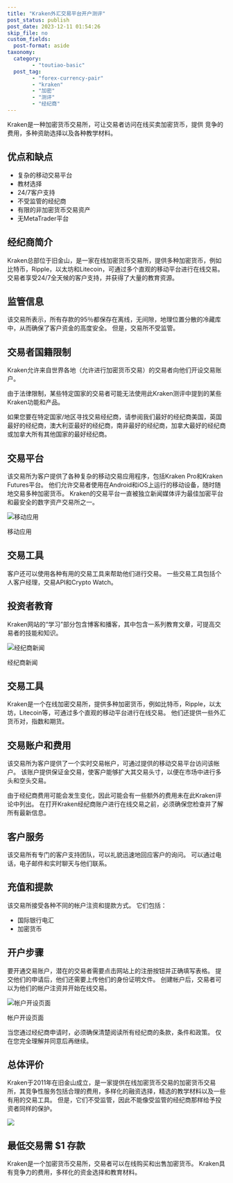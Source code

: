 ```yaml
---
title: "Kraken外汇交易平台开户测评"
post_status: publish
post_date: 2023-12-11 01:54:26
skip_file: no
custom_fields: 
  post-format: aside
taxonomy:
  category:
        - "toutiao-basic"
  post_tag:
        - "forex-currency-pair"
        - "kraken"
        - "加密"
        - "测评"
        - "经纪商"
---
```


Kraken是一种加密货币交易所，可让交易者访问在线买卖加密货币，提供 竞争的 费用，多种资助选择以及各种教学材料。

## 优点和缺点

- 复杂的移动交易平台
- 教材选择
- 24/7客户支持
- 不受监管的经纪商
- 有限的非加密货币交易资产
- 无MetaTrader平台

## 经纪商简介

Kraken总部位于旧金山，是一家在线加密货币交易所，提供多种加密货币，例如比特币，Ripple，以太坊和Litecoin，可通过多个直观的移动平台进行在线交易。 交易者享受24/7全天候的客户支持，并获得了大量的教育资源。

## 监管信息

该交易所表示，所有存款的95％都保存在离线，无间隙，地理位置分散的冷藏库中，从而确保了客户资金的高度安全。 但是，交易所不受监管。

## 交易者国籍限制

Kraken允许来自世界各地（允许进行加密货币交易）的交易者向他们开设交易账户。

由于法律限制，某些特定国家的交易者可能无法使用此Kraken测评中提到的某些Kraken功能和产品。

如果您要在特定国家/地区寻找交易经纪商，请参阅我们最好的经纪商美国，英国最好的经纪商，澳大利亚最好的经纪商，南非最好的经纪商，加拿大最好的经纪商或加拿大所有其他国家的最好经纪商。

## 交易平台

该交易所为客户提供了各种复杂的移动交易应用程序，包括Kraken Pro和Kraken Futures平台。 他们允许交易者使用在Android和iOS上运行的移动设备，随时随地交易多种加密货币。 Kraken的交易平台一直被独立新闻媒体评为最佳加密平台和最安全的数字资产交易所之一。

![移动应用](https://cdn.fendou.la/funstoutiao/2020/12/Kraken-Review-Mobile-App.png "移动应用")

移动应用

## 交易工具

客户还可以使用各种有用的交易工具来帮助他们进行交易。 一些交易工具包括个人客户经理，交易API和Crypto Watch。

## 投资者教育

Kraken网站的“学习”部分包含博客和播客，其中包含一系列教育文章，可提高交易者的技能和知识。

![经纪商新闻](https://cdn.fendou.la/funstoutiao/2020/12/Kraken-Review-Broker-News.jpg "经纪商新闻")

经纪商新闻

## 交易工具

Kraken是一个在线加密交易所，提供多种加密货币，例如比特币，Ripple，以太坊，Litecoin等，可通过多个直观的移动平台进行在线交易。 他们还提供一些外汇货币对，指数和期货。

## 交易账户和费用

该交易所为客户提供了一个实时交易帐户，可通过提供的移动交易平台访问该帐户。 该账户提供保证金交易，使客户能够扩大其交易头寸，以便在市场中进行多头和空头交易。

由于经纪商费用可能会发生变化，因此可能会有一些额外的费用未在此Kraken评论中列出。 在打开Kraken经纪商账户进行在线交易之前，必须确保您检查并了解所有最新信息。

## 客户服务

该交易所有专门的客户支持团队，可以礼貌迅速地回应客户的询问。 可以通过电话，电子邮件和实时聊天与他们联系。

## 充值和提款

该交易所接受各种不同的帐户注资和提款方式。 它们包括：

- 国际银行电汇
- 加密货币

## 开户步骤

要开通交易账户，潜在的交易者需要点击网站上的注册按钮并正确填写表格。 提交他们的申请后，他们还需要上传他们的身份证明文件。 创建帐户后，交易者可以为他们的帐户注资并开始在线交易。

![帐户开设页面](https://cdn.fendou.la/funstoutiao/2020/12/Kraken-Review-Account-Opening-Page.png "帐户开设页面")

帐户开设页面

当您通过经纪商申请时，必须确保清楚阅读所有经纪商的条款，条件和政策。 仅在您完全理解并同意后再继续。

## 总体评价

Kraken于2011年在旧金山成立，是一家提供在线加密货币交易的加密货币交易所，其竞争性服务包括合理的费用，多样化的融资选择，精选的教学材料以及一些有用的交易工具。 但是，它们不受监管，因此不能像受监管的经纪商那样给予投资者同样的保护。

![](https://cdn.fendou.la/funstoutiao/2020/12/Kraken-Logo.png)

## 最低交易需 $1 存款

Kraken是一个加密货币交易所，交易者可以在线购买和出售加密货币。 Kraken具有竞争力的费用，多样化的资金选择和教育材料。
